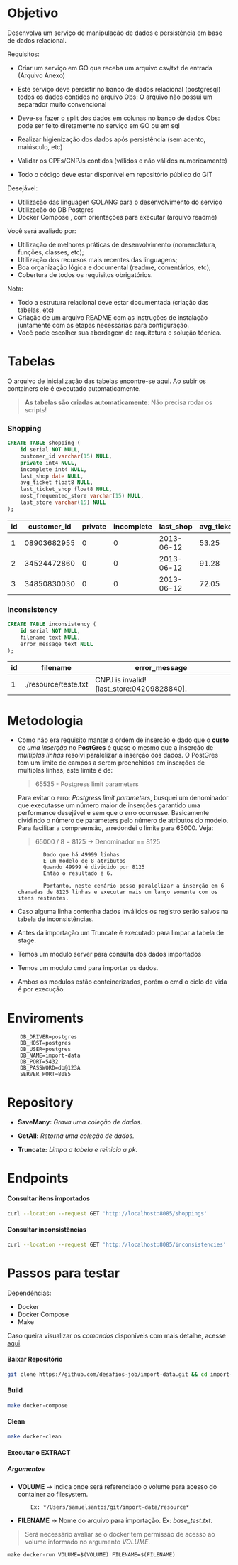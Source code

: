 # Objetivo

Desenvolva um serviço de manipulação de dados e persistência em base de dados relacional.

Requisitos:

-   Criar um serviço em GO que receba um arquivo csv/txt de entrada (Arquivo Anexo)
-   Este serviço deve persistir no banco de dados relacional (postgresql) todos os dados contidos no arquivo
    Obs: O arquivo não possui um separador muito convencional

-   Deve-se fazer o split dos dados em colunas no banco de dados
    Obs: pode ser feito diretamente no serviço em GO ou em sql

-   Realizar higienização dos dados após persistência (sem acento, maiúsculo, etc)
-   Validar os CPFs/CNPJs contidos (válidos e não válidos numericamente)
-   Todo o código deve estar disponível em repositório público do GIT

Desejável:

-   Utilização das linguagen GOLANG para o desenvolvimento do serviço
-   Utilização do DB Postgres
-   Docker Compose , com orientações para executar (arquivo readme)

Você será avaliado por:

-   Utilização de melhores práticas de desenvolvimento (nomenclatura, funções, classes, etc);
-   Utilização dos recursos mais recentes das linguagens;
-   Boa organização lógica e documental (readme, comentários, etc);
-   Cobertura de todos os requisitos obrigatórios.

Nota:

-   Todo a estrutura relacional deve estar documentada (criação das tabelas, etc)
-   Criação de um arquivo README com as instruções de instalação juntamente com as etapas necessárias para configuração.
-   Você pode escolher sua abordagem de arquitetura e solução técnica.

# Tabelas

O arquivo de inicialização das tabelas encontre-se [aqui](./resource/ddl/init.sql). Ao subir os containers ele é executado automaticamente.

> **As tabelas são criadas automaticamente**: Não precisa rodar os scripts!

### Shopping

```sql
CREATE TABLE shopping (
	id serial NOT NULL,
	customer_id varchar(15) NULL,
	private int4 NULL,
	incomplete int4 NULL,
	last_shop date NULL,
	avg_ticket float8 NULL,
	last_ticket_shop float8 NULL,
	most_frequented_store varchar(15) NULL,
	last_store varchar(15) NULL
);
```

| id  | customer_id | private | incomplete | last_shop  | avg_ticket | last_ticket_shop | most_frequented_store | last_store     |
| --- | ----------- | ------- | ---------- | ---------- | ---------- | ---------------- | --------------------- | -------------- |
| 1   | 08903682955 | 0       | 0          | 2013-06-12 | 53.25      | 53.25            | 79379491000850        | 79379491000850 |
| 2   | 34524472860 | 0       | 0          | 2013-06-12 | 91.28      | 91.28            | 79379491000850        | 79379491000850 |
| 3   | 34850830030 | 0       | 0          | 2013-06-12 | 72.05      | 72.05            |

### Inconsistency

```sql
CREATE TABLE inconsistency (
	id serial NOT NULL,
	filename text NULL,
	error_message text NULL
);
```

| id  | filename             | error_message                              |
| --- | -------------------- | ------------------------------------------ |
| 1   | ./resource/teste.txt | CNPJ is invalid! [last_store:04209828840]. |

# Metodologia

-   Como não era requisito manter a ordem de inserção e dado que o **custo** de _uma inserção_ no **PostGres** é quase o mesmo que a inserção de _multiplas linhas_ resolvi paralelizar a inserção dos dados. O PostGres tem um limite de campos a serem preenchidos em inserções de multiplas linhas, este limite é de:

    > 65535 - Postgress limit parameters

    Para evitar o erro: _Postgress limit parameters_, busquei um denominador que executasse um número maior de inserções garantido uma performance desejável e sem que o erro ocorresse. Basicamente dividindo o número de parameters pelo número de atributos do modelo. Para facilitar a compreensão, arredondei o limite para 65000. Veja:

    > 65000 / 8 = 8125 -> Denominador == 8125

        		Dado que há 49999 linhas
        		E um modelo de 8 atributos
        		Quando 49999 é dividido por 8125
        		Então o resultado é 6.

        		Portanto, neste cenário posso paralelizar a inserção em 6 chamadas de 8125 linhas e executar mais um lanço somente com os itens restantes.

-   Caso alguma linha contenha dados inválidos os registro serão salvos na tabela de inconsistências.
-   Antes da importação um Truncate é executado para limpar a tabela de stage.

-   Temos um modulo server para consulta dos dados importados
-   Temos um modulo cmd para importar os dados.
-   Ambos os modulos estão conteinerizados, porém o cmd o ciclo de vida é por execução.

# Enviroments

```env
  	DB_DRIVER=postgres
	DB_HOST=postgres
	DB_USER=postgres
	DB_NAME=import-data
	DB_PORT=5432
	DB_PASSWORD=db@123A
	SERVER_PORT=8085
```

# Repository

-   **SaveMany:** _Grava uma coleção de dados._

-   **GetAll:** _Retorna uma coleção de dados._

-   **Truncate:** _Limpa a tabela e reinicia a pk._

# Endpoints

#### Consultar itens importados

```bash
curl --location --request GET 'http://localhost:8085/shoppings'
```

#### Consultar inconsistências

```bash
curl --location --request GET 'http://localhost:8085/inconsistencies'
```

# Passos para testar

Dependências:

-   Docker
-   Docker Compose
-   Make

Caso queira visualizar os _comandos_ disponíveis com mais detalhe, acesse [aqui](./makefile).

#### Baixar Repositório

```bash
git clone https://github.com/desafios-job/import-data.git && cd import-data
```

#### Build

```bash
make docker-compose
```

#### Clean

```bash
make docker-clean
```

#### Executar o EXTRACT

##### Argumentos

-   **VOLUME** -> indica onde será referenciado o volume para acesso do container ao filesystem.

        	Ex: */Users/samuelsantos/git/import-data/resource*

-   **FILENAME** -> Nome do arquivo para importação.
    Ex: _base_test.txt_.

> Será necessário avaliar se o docker tem permissão de acesso ao volume informado no argumento _VOLUME_.

```
make docker-run VOLUME=$(VOLUME) FILENAME=$(FILENAME)
```
